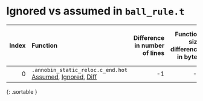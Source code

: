 # Ignored vs assumed in `ball_rule.t`

<script src="../sorttable.js"></script>
|   Index | Function                                                                                                  |   Difference in number of lines |   Function size difference in bytes |   Number of lines in assumed build | Number of bytes in assumed build   |   Number of lines in ignored build | Number of bytes in ignored build   |
|--------:|:----------------------------------------------------------------------------------------------------------|--------------------------------:|------------------------------------:|-----------------------------------:|:-----------------------------------|-----------------------------------:|:-----------------------------------|
|       0 | `.annobin_static_reloc.c_end.hot` [Assumed](0.assume.s.txt), [Ignored](0.none.s.txt), [Diff](0.diff.html) |                              -1 |                                  -7 |                                  8 | 4,212,696                          |                                 15 | 4,215,441                          |
{: .sortable }
